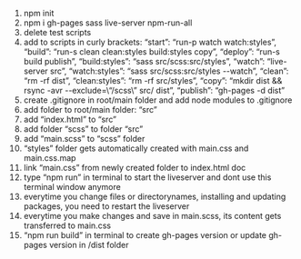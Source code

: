 1. npm init
2. npm i gh-pages sass live-server npm-run-all
3. delete test scripts
4. add to scripts in curly brackets:
   “start”: “run-p watch watch:styles”,
   “build”: “run-s clean clean:styles build:styles copy”,
   “deploy”: “run-s build publish”,
   “build:styles”: “sass src/scss:src/styles”,
   “watch”: “live-server src”,
   “watch:styles”: “sass src/scss:src/styles --watch”,
   “clean”: “rm -rf dist”,
   “clean:styles”: “rm -rf src/styles”,
   “copy”: “mkdir dist && rsync -avr --exclude=\“/scss\” src/ dist”,
   “publish”: “gh-pages -d dist”
5. create .gitignore in root/main folder and add node modules to .gitignore
6. add folder to root/main folder: “src”
7. add “index.html” to “src”
8. add folder “scss” to folder “src”
9. add “main.scss” to “scss” folder
10. “styles” folder gets automatically created with main.css and main.css.map
11. link “main.css” from newly created folder to index.html doc
12. type “npm run” in terminal to start the liveserver and dont use this terminal window anymore
13. everytime you change files or directorynames, installing and updating packages, you need to restart the liveserver
14. everytime you make changes and save in main.scss, its content gets transferred to main.css
15. “npm run build” in terminal to create gh-pages version or update gh-pages version in /dist folder